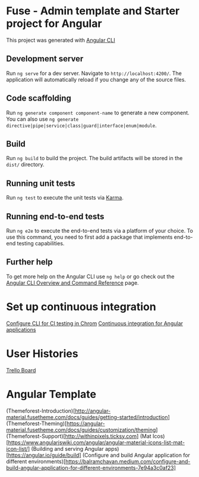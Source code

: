 # Fuse - Admin template and Starter project for Angular

This project was generated with [Angular CLI](https://github.com/angular/angular-cli)

## Development server

Run `ng serve` for a dev server. Navigate to `http://localhost:4200/`. The application will automatically reload if you change any of the source files.

## Code scaffolding

Run `ng generate component component-name` to generate a new component. You can also use `ng generate directive|pipe|service|class|guard|interface|enum|module`.

## Build

Run `ng build` to build the project. The build artifacts will be stored in the `dist/` directory.

## Running unit tests

Run `ng test` to execute the unit tests via [Karma](https://karma-runner.github.io).

## Running end-to-end tests

Run `ng e2e` to execute the end-to-end tests via a platform of your choice.  To use this command, you need to first add a package that implements end-to-end testing capabilities.

## Further help

To get more help on the Angular CLI use `ng help` or go check out the [Angular CLI Overview and Command Reference](https://angular.io/cli) page.

# Set up continuous integration

[Configure CLI for CI testing in Chrom](https://dev.to/obinnaogbonnajoseph/circle-ci-test-configuration-for-angular-projects-1o2p#configure)
[Continuous integration for Angular applications](https://circleci.com/blog/continuous-integration-for-angular-applications/)

# User Histories

[Trello Board](https://trello.com/b/39DWXgLA/transenvios)

# Angular Template

(Themeforest-Introduction)[http://angular-material.fusetheme.com/docs/guides/getting-started/introduction]
(Themeforest-Theming)[https://angular-material.fusetheme.com/docs/guides/customization/theming]
(Themeforest-Support)[http://withinpixels.ticksy.com]
(Mat Icos)[https://www.angularjswiki.com/angular/angular-material-icons-list-mat-icon-list/]
(Building and serving Angular apps)[https://angular.io/guide/build]
(Configure and build Angular application for different environments)[https://balramchavan.medium.com/configure-and-build-angular-application-for-different-environments-7e94a3c0af23]
